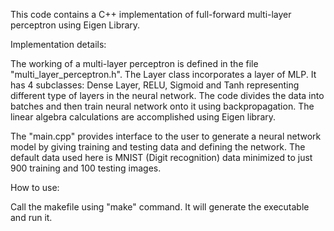 This code contains a C++ implementation of full-forward multi-layer perceptron using Eigen Library.

Implementation details:

The working of a multi-layer perceptron is defined in the file "multi_layer_perceptron.h". The Layer class incorporates a layer of MLP. It has 4 subclasses: Dense Layer, RELU, Sigmoid and Tanh representing different type of layers in the neural network. The code divides the data into batches and then train neural network onto it using backpropagation. The linear algebra calculations are accomplished using Eigen library.

The "main.cpp" provides interface to the user to generate a neural network model by giving training and testing data and defining the network. The default data used here is MNIST (Digit recognition) data minimized to just 900 training and 100 testing images.


How to use:

Call the makefile using "make" command. It will generate the executable and run it.

